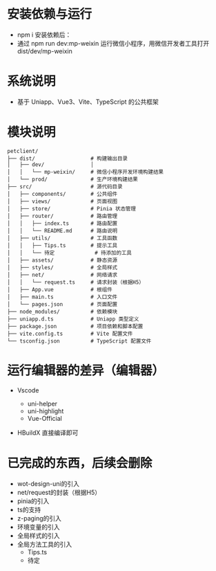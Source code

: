 # 安装依赖与运行

- npm i 安装依赖后：
- 通过 npm run dev:mp-weixin 运行微信小程序，用微信开发者工具打开 dist/dev/mp-weixin

# 系统说明

- 基于 Uniapp、Vue3、Vite、TypeScript 的公共框架

# 模块说明

```plaintext
petclient/
├── dist/                  # 构建输出目录
│   ├── dev/               │
│   │   └── mp-weixin/     # 微信小程序开发环境构建结果
│   └── prod/              # 生产环境构建结果
├── src/                   # 源代码目录
│   ├── components/        # 公共组件
│   ├── views/             # 页面视图
│   ├── store/             # Pinia 状态管理
│   ├── router/            # 路由管理
│   │   ├── index.ts       # 路由配置
│   │   └── README.md      # 路由说明
│   ├── utils/             # 工具函数
│   │   ├── Tips.ts        # 提示工具
│   │   └── 待定             # 待添加的工具
│   ├── assets/            # 静态资源
│   ├── styles/            # 全局样式
│   ├── net/               # 网络请求
│   │   └── request.ts     # 请求封装（根据H5）
│   ├── App.vue            # 根组件
│   ├── main.ts            # 入口文件
│   └── pages.json         # 页面配置
├── node_modules/          # 依赖模块
├── uniapp.d.ts            # Uniapp 类型定义
├── package.json           # 项目依赖和脚本配置
├── vite.config.ts         # Vite 配置文件
└── tsconfig.json          # TypeScript 配置文件
```

# 运行编辑器的差异（编辑器）

- Vscode

  * uni-helper
  * uni-highlight
  * Vue-Official
- HBuildX 直接编译即可

# 已完成的东西，后续会删除

- wot-design-uni的引入
- net/request的封装（根据H5）
- pinia的引入
- ts的支持
- z-paging的引入
- 环境变量的引入
- 全局样式的引入
- 全局方法工具的引入
  * Tips.ts
  * 待定
